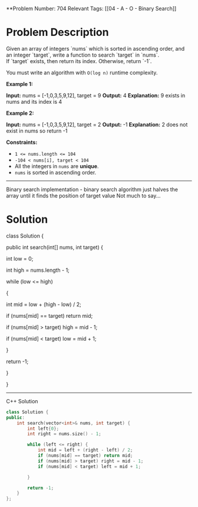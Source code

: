 **Problem Number: 704
Relevant Tags: [[04 - A - O - Binary Search]]
<h1> Problem Description </h1>
Given an array of integers `nums` which is sorted in ascending order, and an integer `target`, write a function to search `target` in `nums`. If `target` exists, then return its index. Otherwise, return `-1`.

You must write an algorithm with `O(log n)` runtime complexity.

**Example 1:**

**Input:** nums = [-1,0,3,5,9,12], target = 9
**Output:** 4
**Explanation:** 9 exists in nums and its index is 4

**Example 2:**

**Input:** nums = [-1,0,3,5,9,12], target = 2
**Output:** -1
**Explanation:** 2 does not exist in nums so return -1

**Constraints:**

- `1 <= nums.length <= 104`
- `-104 < nums[i], target < 104`
- All the integers in `nums` are **unique**.
- `nums` is sorted in ascending order.

-----

Binary search implementation - binary search algorithm just halves the array until it finds the position of target value
Not much to say...
<h1> Solution </h1>
class Solution {

public int search(int[] nums, int target) {

int low = 0;

int high = nums.length - 1;

  

while (low <= high)

{

int mid = low + (high - low) / 2;

if (nums[mid] == target) return mid;

if (nums[mid] > target) high = mid - 1;

if (nums[mid] < target) low = mid + 1;

}

return -1;

}

}

----
C++ Solution
```cpp
class Solution {
public:
    int search(vector<int>& nums, int target) {
        int left{0};
        int right = nums.size() - 1;

        while (left <= right) {
            int mid = left + (right - left) / 2;
            if (nums[mid] == target) return mid;
            if (nums[mid] > target) right = mid - 1;
            if (nums[mid] < target) left = mid + 1;

        }

        return -1;
    }
};
```